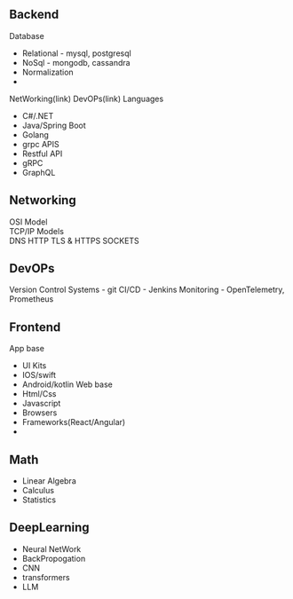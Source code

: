 ## Backend
Database
- Relational - mysql, postgresql
- NoSql - mongodb, cassandra
- Normalization
- 
NetWorking(link)
DevOPs(link)
Languages
- C#/.NET
- Java/Spring Boot
- Golang
- grpc
APIS
- Restful API
- gRPC
- GraphQL


## Networking
OSI Model  
TCP/IP Models  
DNS
HTTP
TLS & HTTPS
SOCKETS

## DevOPs
Version Control Systems - git
CI/CD - Jenkins
Monitoring - OpenTelemetry, Prometheus

## Frontend
App base
- UI Kits
- IOS/swift
- Android/kotlin
Web base
- Html/Css
- Javascript
- Browsers
- Frameworks(React/Angular)
- 


## Math
- Linear Algebra
- Calculus
- Statistics

## DeepLearning
- Neural NetWork
- BackPropogation
- CNN
- transformers
- LLM


